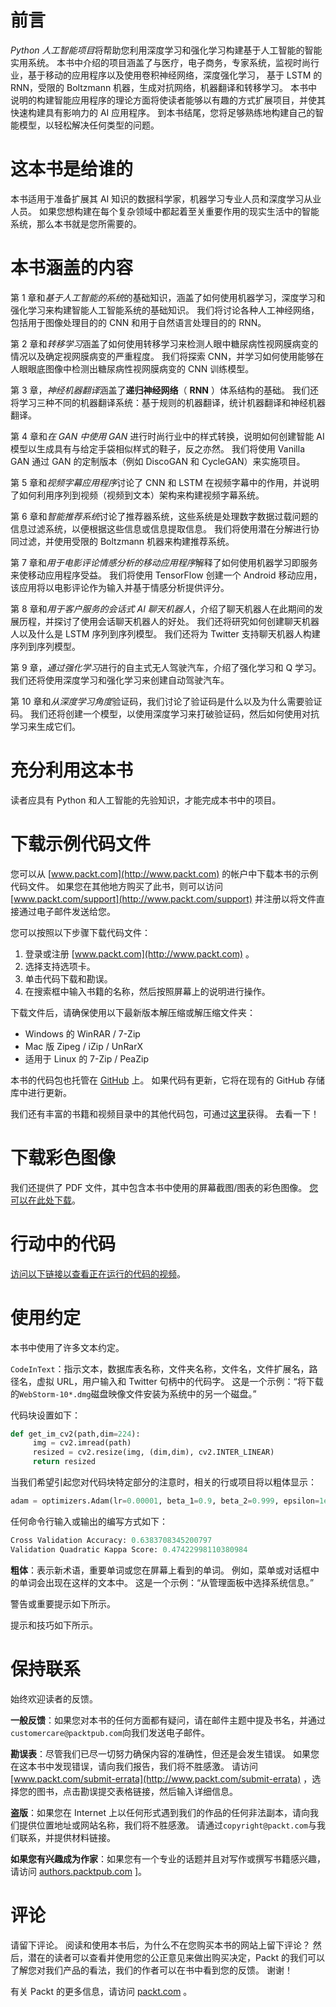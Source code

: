 # 前言

*Python 人工智能项目*将帮助您利用深度学习和强化学习构建基于人工智能的智能实用系统。 本书中介绍的项目涵盖了与医疗，电子商务，专家系统，监视时尚行业，基于移动的应用程序以及使用卷积神经网络，深度强化学习， 基于 LSTM 的 RNN，受限的 Boltzmann 机器，生成对抗网络，机器翻译和转移学习。 本书中说明的构建智能应用程序的理论方面将使读者能够以有趣的方式扩展项目，并使其快速构建具有影响力的 AI 应用程序。 到本书结尾，您将足够熟练地构建自己的智能模型，以轻松解决任何类型的问题。

# 这本书是给谁的

本书适用于准备扩展其 AI 知识的数据科学家，机器学习专业人员和深度学习从业人员。 如果您想构建在每个复杂领域中都起着至关重要作用的现实生活中的智能系统，那么本书就是您所需要的。

# 本书涵盖的内容

第 1 章和*基于人工智能的系统*的基础知识，涵盖了如何使用机器学习，深度学习和强化学习来构建智能人工智能系统的基础知识。 我们将讨论各种人工神经网络，包括用于图像处理目的的 CNN 和用于自然语言处理目的的 RNN。

第 2 章和*转移学习*涵盖了如何使用转移学习来检测人眼中糖尿病性视网膜病变的情况以及确定视网膜病变的严重程度。 我们将探索 CNN，并学习如何使用能够在人眼眼底图像中检测出糖尿病性视网膜病变的 CNN 训练模型。

第 3 章，*神经机器翻译*涵盖了**递归神经网络**（ **RNN** ）体系结构的基础。 我们还将学习三种不同的机器翻译系统：基于规则的机器翻译，统计机器翻译和神经机器翻译。

第 4 章和*在 GAN 中使用 GAN* 进行时尚行业中的样式转换，说明如何创建智能 AI 模型以生成具有与给定手袋相似样式的鞋子，反之亦然。 我们将使用 Vanilla GAN 通过 GAN 的定制版本（例如 DiscoGAN 和 CycleGAN）来实施项目。

第 5 章和*视频字幕应用程序*讨论了 CNN 和 LSTM 在视频字幕中的作用，并说明了如何利用序列到视频（视频到文本）架构来构建视频字幕系统。

第 6 章和*智能推荐系统*讨论了推荐器系统，这些系统是处理数字数据过载问题的信息过滤系统，以便根据这些信息或信息提取信息。 我们将使用潜在分解进行协同过滤，并使用受限的 Boltzmann 机器来构建推荐系统。

第 7 章和*用于电影评论情感分析的移动应用程序*解释了如何使用机器学习即服务来使移动应用程序受益。 我们将使用 TensorFlow 创建一个 Android 移动应用，该应用将以电影评论作为输入并基于情感分析提供评分。

第 8 章和*用于客户服务的会话式 AI 聊天机器人*，介绍了聊天机器人在此期间的发展历程，并探讨了使用会话聊天机器人的好处。 我们还将研究如何创建聊天机器人以及什么是 LSTM 序列到序列模型。 我们还将为 Twitter 支持聊天机器人构建序列到序列模型。

第 9 章，*通过强化学习*进行的自主式无人驾驶汽车，介绍了强化学习和 Q 学习。 我们还将使用深度学习和强化学习来创建自动驾驶汽车。

第 10 章和*从深度学习角度*验证码，我们讨论了验证码是什么以及为什么需要验证码。 我们还将创建一个模型，以使用深度学习来打破验证码，然后如何使用对抗学习来生成它们。

# 充分利用这本书

读者应具有 Python 和人工智能的先验知识，才能完成本书中的项目。

# 下载示例代码文件

您可以从 [www.packt.com](http://www.packt.com) 的帐户中下载本书的示例代码文件。 如果您在其他地方购买了此书，则可以访问 [www.packt.com/support](http://www.packt.com/support) 并注册以将文件直接通过电子邮件发送给您。

您可以按照以下步骤下载代码文件：

1.  登录或注册 [www.packt.com](http://www.packt.com) 。
2.  选择支持选项卡。
3.  单击代码下载和勘误。
4.  在搜索框中输入书籍的名称，然后按照屏幕上的说明进行操作。

下载文件后，请确保使用以下最新版本解压缩或解压缩文件夹：

*   Windows 的 WinRAR / 7-Zip
*   Mac 版 Zipeg / iZip / UnRarX
*   适用于 Linux 的 7-Zip / PeaZip

本书的代码包也托管在 [GitHub](https://github.com/PacktPublishing/Intelligent-Projects-using-Python) 上。 如果代码有更新，它将在现有的 GitHub 存储库中进行更新。

我们还有丰富的书籍和视频目录中的其他代码包，可通过[这里](https://github.com/PacktPublishing/)获得。 去看一下！

# 下载彩色图像

我们还提供了 PDF 文件，其中包含本书中使用的屏幕截图/图表的彩色图像。 [您可以在此处下载](https://www.packtpub.com/sites/default/files/downloads/9781788996921_ColorImages.pdf)。

# 行动中的代码

[访问以下链接以查看正在运行的代码的视频](http://bit.ly/2Ru8rlU)。

# 使用约定

本书中使用了许多文本约定。

`CodeInText`：指示文本，数据库表名称，文件夹名称，文件名，文件扩展名，路径名，虚拟 URL，用户输入和 Twitter 句柄中的代码字。 这是一个示例：“将下载的`WebStorm-10*.dmg`磁盘映像文件安装为系统中的另一个磁盘。”

代码块设置如下：

```py
def get_im_cv2(path,dim=224):
     img = cv2.imread(path)
     resized = cv2.resize(img, (dim,dim), cv2.INTER_LINEAR)
     return resized
```

当我们希望引起您对代码块特定部分的注意时，相关的行或项目将以粗体显示：

```py
adam = optimizers.Adam(lr=0.00001, beta_1=0.9, beta_2=0.999, epsilon=1e-08, decay=0.0)
```

任何命令行输入或输出的编写方式如下：

```py
Cross Validation Accuracy: 0.6383708345200797
Validation Quadratic Kappa Score: 0.47422998110380984
```

**粗体**：表示新术语，重要单词或您在屏幕上看到的单词。 例如，菜单或对话框中的单词会出现在这样的文本中。 这是一个示例：“从管理面板中选择系统信息。”

警告或重要提示如下所示。

提示和技巧如下所示。

# 保持联系

始终欢迎读者的反馈。

**一般反馈**：如果您对本书的任何方面都有疑问，请在邮件主题中提及书名，并通过`customercare@packtpub.com`向我们发送电子邮件。

**勘误表**：尽管我们已尽一切努力确保内容的准确性，但还是会发生错误。 如果您在这本书中发现错误，请向我们报告，我们将不胜感激。 请访问 [www.packt.com/submit-errata](http://www.packt.com/submit-errata) ，选择您的图书，点击勘误提交表格链接，然后输入详细信息。

**盗版**：如果您在 Internet 上以任何形式遇到我们的作品的任何非法副本，请向我们提供位置地址或网站名称，我们将不胜感激。 请通过`copyright@packt.com`与我们联系，并提供材料链接。

**如果您有兴趣成为作家**：如果您有一个专业的话题并且对写作或撰写书籍感兴趣，请访问 [authors.packtpub.com](http://authors.packtpub.com/) ]。

# 评论

请留下评论。 阅读和使用本书后，为什么不在您购买本书的网站上留下评论？ 然后，潜在的读者可以查看并使用您的公正意见来做出购买决定，Packt 的我们可以了解您对我们产品的看法，我们的作者可以在书中看到您的反馈。 谢谢！

有关 Packt 的更多信息，请访问 [packt.com](http://www.packt.com/) 。